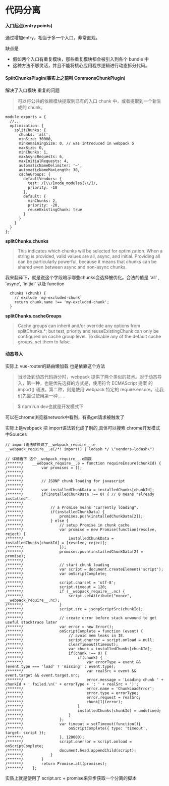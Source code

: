 # 代码分离

#### 入口起点(entry points)

通过增加entry，相当于多一个入口，非常直观。

缺点是
* 假如两个入口有重复模块，那些重复模块都会被引入到各个 bundle 中
* 这种方法不够灵活，并且不能将核心应用程序逻辑进行动态拆分代码。

#### SplitChunksPlugin(事实上之前叫 CommonsChunkPlugin)
解决了入口模块 重复的问题

> 可以将公共的依赖模块提取到已有的入口 chunk 中，或者提取到一个新生成的 chunk。

```
module.exports = {
  //...
  optimization: {
    splitChunks: {
      chunks: 'all',
      minSize: 30000,
      minRemainingSize: 0, // was introduced in webpack 5
      maxSize: 0,
      minChunks: 1,
      maxAsyncRequests: 6,
      maxInitialRequests: 4,
      automaticNameDelimiter: '~',
      automaticNameMaxLength: 30,
      cacheGroups: {
        defaultVendors: {
          test: /[\\/]node_modules[\\/]/,
          priority: -10
        },
        default: {
          minChunks: 2,
          priority: -20,
          reuseExistingChunk: true
        }
      }
    }
  }
};
```

**splitChunks.chunks**

> This indicates which chunks will be selected for optimization. When a string is provided, valid values are all, async, and initial. Providing all can be particularly powerful, because it means that chunks can be shared even between async and non-async chunks.

我来翻译下，就是说这个字段暗示哪些chunks会选择被优化。合法的值是
'all' , 'async', 'initial' 以及 function
```
  chunks (chunk) {
    // exclude `my-excluded-chunk`
    return chunk.name !== 'my-excluded-chunk';
  }
```

**splitChunks.cacheGroups**

> Cache groups can inherit and/or override any options from splitChunks.*; but test, priority and reuseExistingChunk can only be configured on cache group level. To disable any of the default cache groups, set them to false.


#### 动态导入

实际上 vue-router的路由懒加载 也是依靠这个方法

> 当涉及到动态代码拆分时，webpack 提供了两个类似的技术。对于动态导入，第一种，也是优先选择的方式是，使用符合 ECMAScript 提案 的 import() 语法。第二种，则是使用 webpack 特定的 require.ensure。让我们先尝试使用第一种……

> $ npm run dev也就是开发模式下

可以在chrome浏览器network中看到，有条get请求被触发了

实际上是webpack 把 import语法转化成了别的,具体可以搜索 chrome开发模式中Sources
```
// import语法转换成了__webpack_require__.e
__webpack_require__.e(/*! import() | lodash */ \"vendors~lodash\")

// 详细看下 这个__webpack_require__.e函数
/******/ 	__webpack_require__.e = function requireEnsure(chunkId) {
/******/ 		var promises = [];
/******/
/******/
/******/ 		// JSONP chunk loading for javascript
/******/
/******/ 		var installedChunkData = installedChunks[chunkId];
/******/ 		if(installedChunkData !== 0) { // 0 means "already installed".
/******/
/******/ 			// a Promise means "currently loading".
/******/ 			if(installedChunkData) {
/******/ 				promises.push(installedChunkData[2]);
/******/ 			} else {
/******/ 				// setup Promise in chunk cache
/******/ 				var promise = new Promise(function(resolve, reject) {
/******/ 					installedChunkData = installedChunks[chunkId] = [resolve, reject];
/******/ 				});
/******/ 				promises.push(installedChunkData[2] = promise);
/******/
/******/ 				// start chunk loading
/******/ 				var script = document.createElement('script');
/******/ 				var onScriptComplete;
/******/
/******/ 				script.charset = 'utf-8';
/******/ 				script.timeout = 120;
/******/ 				if (__webpack_require__.nc) {
/******/ 					script.setAttribute("nonce", __webpack_require__.nc);
/******/ 				}
/******/ 				script.src = jsonpScriptSrc(chunkId);
/******/
/******/ 				// create error before stack unwound to get useful stacktrace later
/******/ 				var error = new Error();
/******/ 				onScriptComplete = function (event) {
/******/ 					// avoid mem leaks in IE.
/******/ 					script.onerror = script.onload = null;
/******/ 					clearTimeout(timeout);
/******/ 					var chunk = installedChunks[chunkId];
/******/ 					if(chunk !== 0) {
/******/ 						if(chunk) {
/******/ 							var errorType = event && (event.type === 'load' ? 'missing' : event.type);
/******/ 							var realSrc = event && event.target && event.target.src;
/******/ 							error.message = 'Loading chunk ' + chunkId + ' failed.\n(' + errorType + ': ' + realSrc + ')';
/******/ 							error.name = 'ChunkLoadError';
/******/ 							error.type = errorType;
/******/ 							error.request = realSrc;
/******/ 							chunk[1](error);
/******/ 						}
/******/ 						installedChunks[chunkId] = undefined;
/******/ 					}
/******/ 				};
/******/ 				var timeout = setTimeout(function(){
/******/ 					onScriptComplete({ type: 'timeout', target: script });
/******/ 				}, 120000);
/******/ 				script.onerror = script.onload = onScriptComplete;
/******/ 				document.head.appendChild(script);
/******/ 			}
/******/ 		}
/******/ 		return Promise.all(promises);
/******/ 	};
```


实质上就是使用了 script.src + promise来异步获取一个分离的脚本